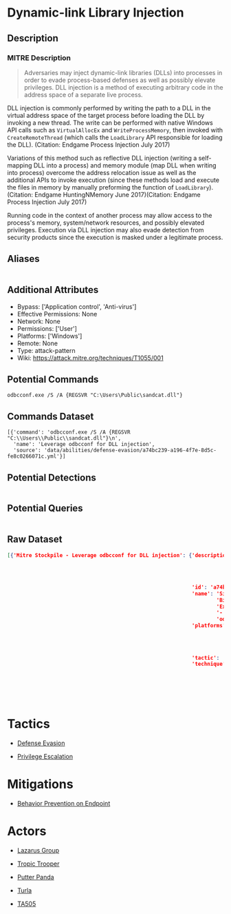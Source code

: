 
# Dynamic-link Library Injection

## Description

### MITRE Description

> Adversaries may inject dynamic-link libraries (DLLs) into processes in order to evade process-based defenses as well as possibly elevate privileges. DLL injection is a method of executing arbitrary code in the address space of a separate live process.  

DLL injection is commonly performed by writing the path to a DLL in the virtual address space of the target process before loading the DLL by invoking a new thread. The write can be performed with native Windows API calls such as <code>VirtualAllocEx</code> and <code>WriteProcessMemory</code>, then invoked with <code>CreateRemoteThread</code> (which calls the <code>LoadLibrary</code> API responsible for loading the DLL). (Citation: Endgame Process Injection July 2017) 

Variations of this method such as reflective DLL injection (writing a self-mapping DLL into a process) and memory module (map DLL when writing into process) overcome the address relocation issue as well as the additional APIs to invoke execution (since these methods load and execute the files in memory by manually preforming the function of <code>LoadLibrary</code>).(Citation: Endgame HuntingNMemory June 2017)(Citation: Endgame Process Injection July 2017) 

Running code in the context of another process may allow access to the process's memory, system/network resources, and possibly elevated privileges. Execution via DLL injection may also evade detection from security products since the execution is masked under a legitimate process. 

## Aliases

```

```

## Additional Attributes

* Bypass: ['Application control', 'Anti-virus']
* Effective Permissions: None
* Network: None
* Permissions: ['User']
* Platforms: ['Windows']
* Remote: None
* Type: attack-pattern
* Wiki: https://attack.mitre.org/techniques/T1055/001

## Potential Commands

```
odbcconf.exe /S /A {REGSVR "C:\Users\Public\sandcat.dll"}
```

## Commands Dataset

```
[{'command': 'odbcconf.exe /S /A {REGSVR "C:\\Users\\Public\\sandcat.dll"}\n',
  'name': 'Leverage odbcconf for DLL injection',
  'source': 'data/abilities/defense-evasion/a74bc239-a196-4f7e-8d5c-fe8c0266071c.yml'}]
```

## Potential Detections

```json

```

## Potential Queries

```json

```

## Raw Dataset

```json
[{'Mitre Stockpile - Leverage odbcconf for DLL injection': {'description': 'Leverage '
                                                                           'odbcconf '
                                                                           'for '
                                                                           'DLL '
                                                                           'injection',
                                                            'id': 'a74bc239-a196-4f7e-8d5c-fe8c0266071c',
                                                            'name': 'Signed '
                                                                    'Binary '
                                                                    'Execution '
                                                                    '- '
                                                                    'odbcconf',
                                                            'platforms': {'windows': {'psh': {'command': 'odbcconf.exe '
                                                                                                         '/S '
                                                                                                         '/A '
                                                                                                         '{REGSVR '
                                                                                                         '"C:\\Users\\Public\\sandcat.dll"}\n'}}},
                                                            'tactic': 'defense-evasion',
                                                            'technique': {'attack_id': 'T1055.001',
                                                                          'name': 'Process '
                                                                                  'Injection: '
                                                                                  'Dynamic-link '
                                                                                  'Library '
                                                                                  'Injection'}}}]
```

# Tactics


* [Defense Evasion](../tactics/Defense-Evasion.md)

* [Privilege Escalation](../tactics/Privilege-Escalation.md)
    

# Mitigations


* [Behavior Prevention on Endpoint](../mitigations/Behavior-Prevention-on-Endpoint.md)


# Actors


* [Lazarus Group](../actors/Lazarus-Group.md)

* [Tropic Trooper](../actors/Tropic-Trooper.md)
    
* [Putter Panda](../actors/Putter-Panda.md)
    
* [Turla](../actors/Turla.md)
    
* [TA505](../actors/TA505.md)
    
